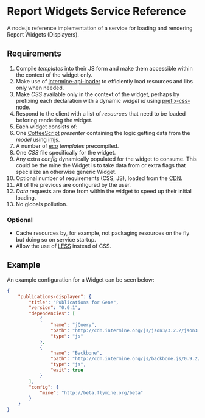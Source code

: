 # Report Widgets Service Reference

A node.js reference implementation of a service for loading and rendering Report Widgets (Displayers).

## Requirements

1. Compile *templates* into their JS form and make them accessible within the context of the widget only.
2. Make use of [intermine-api-loader](https://github.com/radekstepan/intermine-api-loader) to efficiently load resources and libs only when needed.
3. Make *CSS* available only in the context of the widget, perhaps by prefixing each declaration with a dynamic *widget id* using [prefix-css-node](https://github.com/radekstepan/prefix-css-node).
4. Respond to the client with a list of *resources* that need to be loaded beforing rendering the widget.
5. Each widget consists of:
  1. One [CoffeeScript](http://coffeescript.org/) *presenter* containing the logic getting data from the *model* using [imjs](https://github.com/alexkalderimis/imjs).
  2. A number of [eco](https://github.com/sstephenson/eco/) *templates* precompiled.
  3. One *CSS* file specifically for the widget.
  4. Any extra *config* dynamically populated for the widget to consume. This could be the mine the Widget is to take data from or extra flags that specialize an otherwise generic Widget.
  5. Optional number of requirements (CSS, JS), loaded from the [CDN](https://github.com/intermine/CDN).
6. All of the previous are configured by the user.
7. *Data* requests are done from within the widget to speed up their initial loading.
8. No globals pollution.

### Optional

* Cache resources by, for example, not packaging resources on the fly but doing so on service startup.
* Allow the use of [LESS](http://lesscss.org/) instead of CSS.

## Example

An example configuration for a Widget can be seen below:

```json
{
    "publications-displayer": {
        "title": "Publications for Gene",
        "version": "0.0.1",
        "dependencies": [
            {
                "name": "jQuery",
                "path": "http://cdn.intermine.org/js/json3/3.2.2/json3.min.js",
                "type": "js"
            },
            {
                "name": "Backbone",
                "path": "http://cdn.intermine.org/js/backbone.js/0.9.2/backbone-min.js",
                "type": "js",
                "wait": true
            }
        ],
        "config": {
            "mine": "http://beta.flymine.org/beta"
        }
    }
}
```